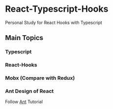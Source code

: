 # React-Typescript-Hooks
Personal Study for React Hooks with Typescript

## Main Topics

### Typescript

### React-Hooks

### Mobx (Compare with Redux)

### Ant Design of React
Follow [Ant](https://ant.design/docs/react/introduce) Tutorial

